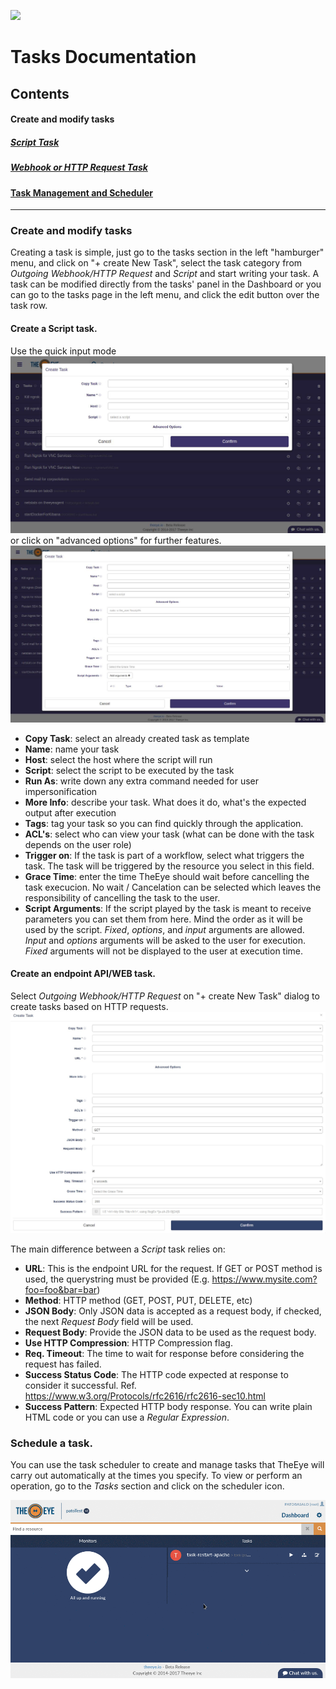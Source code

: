 [![](https://theeye.io/landpage/images/logo.png)](https://theeye.io)
# Tasks Documentation
## Contents
#### Create and modify tasks
##### [Script Task](#script-task-linked-to-an-event)
##### [Webhook or HTTP Request Task](#create-an-endpoint-apiweb-task)
#### [Task Management and Scheduler](#schedule-a-task)
-------------------------------------

### Create and modify tasks
Creating a task is simple, just go to the tasks section in the left "hamburger" menu, and click on "+ create New Task", select the task category from _Outgoing Webhook/HTTP Request_ and _Script_ and start writing your task.
A task can be modified directly from the tasks' panel in the Dashboard or you can go to the tasks page in the left menu, and click the edit button over the task row.

#### Create a Script task.
Use the quick input mode
![](/images/quickinputtask.jpg)
or click on "advanced options" for further features.
![](/images/advancedoptionstask.jpg)

+ **Copy Task**: select an already created task as template
+ **Name**: name your task
+ **Host**: select the host where the script will run
+ **Script**: select the script to be executed by the task
+ **Run As**: write down any extra command needed for user impersonification
+ **More Info**: describe your task. What does it do, what's the expected output after execution
+ **Tags**: tag your task so you can find quickly through the application.
+ **ACL's**: select who can view your task (what can be done with the task depends on the user role)
+ **Trigger on**: If the task is part of a workflow, select what triggers the task. The task will be triggered by the resource you select in this field.
+ **Grace Time**: enter the time TheEye should wait before cancelling the task execucion. No wait / Cancelation can be selected which leaves the responsibility of cancelling the task to the user.
+ **Script Arguments**: If the script played by the task is meant to receive parameters you can set them from here. Mind the order as it will be used by the script. _Fixed_, _options_, and _input_ arguments are allowed. _Input_ and _options_ arguments will be asked to the user for execution. _Fixed_ arguments will not be displayed to the user at execution time.

#### Create an endpoint API/WEB task.
Select _Outgoing Webhook/HTTP Request_ on "+ create New Task" dialog to create tasks based on HTTP requests.
![](/images/webrequesttask.jpg)

The main difference between a _Script_ task relies on:
+ **URL**: This is the endpoint URL for the request. If GET or POST method is used, the querystring must be provided (E.g. https://www.mysite.com?foo=foo&bar=bar)
+ **Method**:  HTTP method (GET, POST, PUT, DELETE, etc)
+ **JSON Body**: Only JSON data is accepted as a request body, if checked, the next _Request Body_ field will be used.
+ **Request Body**: Provide the JSON data to be used as the request body.
+ **Use HTTP Compression**: HTTP Compression flag.
+ **Req. Timeout**:  The time to wait for response before considering the request has failed.
+ **Success Status Code**: The HTTP code expected at response to consider it successful. Ref. https://www.w3.org/Protocols/rfc2616/rfc2616-sec10.html
+ **Success Pattern**:  Expected HTTP body response. You can write plain HTML code or you can use a _Regular Expression_.

### Schedule a task.

You can use the task scheduler to create and manage tasks that TheEye will carry out automatically at the times you specify.
To view or perform an operation, go to the _Tasks_ section and click on the scheduler icon.

![](https://github.com/patobas/docs/blob/master/schedule.gif)
